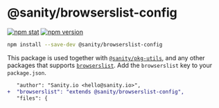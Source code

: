 # @sanity/browserslist-config

[![npm stat](https://img.shields.io/npm/dm/@sanity/browserslist-config.svg?style=flat-square)](https://npm-stat.com/charts.html?package=@sanity/browserslist-config)
[![npm version](https://img.shields.io/npm/v/@sanity/browserslist-config.svg?style=flat-square)](https://www.npmjs.com/package/@sanity/browserslist-config)

```sh
npm install --save-dev @sanity/browserslist-config
```

This package is used together with [`@sanity/pkg-utils`], and any other packages that supports [`browserslist`]. Add the `browserslist` key to your `package.json`.

```diff
   "author": "Sanity.io <hello@sanity.io>",
+  "browserslist": "extends @sanity/browserslist-config",
   "files": {
```

[`@sanity/pkg-utils`]: https://github.com/sanity-io/pkg-utils#readme
[`browserslist`]: https://github.com/browserslist/browserslist#shareable-configs
